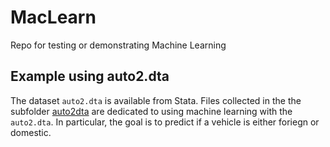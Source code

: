 # MacLearn

Repo for testing or demonstrating Machine Learning

## Example using auto2.dta

The dataset `auto2.dta` is available from Stata. Files collected in the the subfolder [auto2dta](https://github.com/adamrossnelson/MacLearn/auto2dta/) are dedicated to using machine learning with the `auto2.dta`. In particular, the goal is to predict if a vehicle is either foriegn or domestic.
